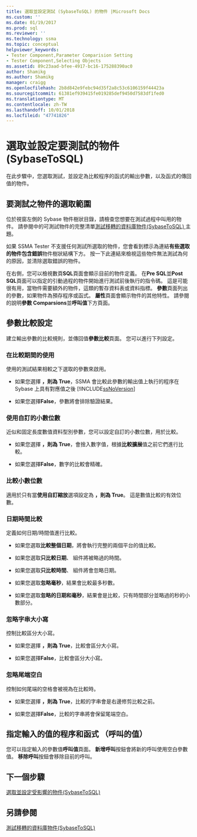 ```yaml
---
title: 選取並設定測試 (SybaseToSQL) 的物件 |Microsoft Docs
ms.custom: ''
ms.date: 01/19/2017
ms.prod: sql
ms.reviewer: ''
ms.technology: ssma
ms.topic: conceptual
helpviewer_keywords:
- Tester Component,Parameter Comparision Setting
- Tester Component,Selecting Objects
ms.assetid: 89c23aad-bfee-4917-bc16-175288390ac0
author: Shamikg
ms.author: Shamikg
manager: craigg
ms.openlocfilehash: 2b8d842e9febc94d35f2a8c53c6106159f44423a
ms.sourcegitcommit: 61381ef939415fe019285def9450d7583df1fed0
ms.translationtype: MT
ms.contentlocale: zh-TW
ms.lasthandoff: 10/01/2018
ms.locfileid: "47741826"
---
```

# <a name="selecting-and-configuring-objects-to-test-sybasetosql"></a>選取並設定要測試的物件 (SybaseToSQL)
在此步驟中，您選取測試，並設定為比較程序的函式的輸出參數，以及函式的傳回值的物件。  
  
## <a name="selection-of-objects-to-test"></a>要測試之物件的選取範圍  
位於視窗左側的 Sybase 物件樹狀目錄，請檢查您想要在測試過程中叫用的物件。 請參閱中的可測試物件的完整清單[測試移轉的資料庫物件&#40;SybaseToSQL&#41; ](../../ssma/sybase/testing-migrated-database-objects-sybasetosql.md)主題。  
  
如果 SSMA Tester 不支援任何測試所選取的物件，您會看到標示為連結**有些選取的物件包含錯誤**物件樹狀結構下方。 按一下此連結來檢視這些物件無法測試為何的原因，並清除選取錯誤的物件。  
  
在右側，您可以檢視數頁**SQL**頁面會顯示目前的物件定義。 在**Pre SQL**並**Post SQL**頁面可以指定的引動過程的物件開始進行測試前後執行的指令碼。 這是可能很有用，當物件需要額外的物件，這類的暫存資料表或資料指標。 **參數**頁面列出的參數，如果物件為預存程序或函式。 **屬性**頁面會顯示物件的其他特性。 請參閱的說明**參數 Comparsions**並**呼叫值**下方頁面。  
  
## <a name="parameter-comparison-settings"></a>參數比較設定  
建立輸出參數的比較規則，並傳回值**參數比較**頁面。 您可以進行下列設定。  
  
### <a name="use-during-comparisons"></a>在比較期間的使用  
使用的測試結果相較之下選取的參數來啟用。  
  
-   如果您選擇 **，則為 True**，SSMA 會比較此參數的輸出值上執行的程序在 Sybase 上具有對應值之後 [!INCLUDE[ssNoVersion](../../includes/ssnoversion-md.md)]  
  
-   如果您選擇**False**，參數將會排除驗證結果。  
  
### <a name="use-custom-scale"></a>使用自訂的小數位數  
近似和固定長度數值資料型別參數，您可以設定自訂的小數位數，用於比較。  
  
-   如果您選擇 **，則為 True**，會捨入數字值，根據**比較擴展**值之前它們進行比較。  
  
-   如果您選擇**False**，數字的比較會精確。  
  
### <a name="comparing-scale"></a>比較小數位數  
適用於只有當**使用自訂縮放**選項設定為 **，則為 True**。 這是數值比較的有效位數。  
  
### <a name="date-time-comparing"></a>日期時間比較  
定義如何日期/時間值進行比較。  
  
-   如果您選取**比較整個日期**，將會執行完整的兩個平台的值比較。  
  
-   如果您選取**只比較日期**、 組件將被略過的時間。  
  
-   如果您選取**只比較時間**、 組件將會忽略日期。  
  
-   如果您選取**忽略毫秒**，結果會比較最多秒數。  
  
-   如果您選取**忽略的日期和毫秒**，結果會是比較，只有時間部分並略過的秒的小數部分。  
  
### <a name="ignore-strings-case"></a>忽略字串大小寫  
控制比較區分大小寫。  
  
-   如果您選擇 **，則為 True**，比較會區分大小寫。  
  
-   如果您選擇**False**，比較會區分大小寫。  
  
### <a name="ignore-trailing-spaces"></a>忽略尾端空白  
控制如何尾端的空格會被視為在比較時。  
  
-   如果您選擇 **，則為 True**，比較的字串會是右邊修剪比較之前。  
  
-   如果您選擇**False**，比較的字串將會保留尾端空白。  
  
## <a name="specify-input-values-for-procedures-and-functions-call-values"></a>指定輸入的值的程序和函式 （呼叫的值）  
您可以指定輸入的參數值**呼叫值**頁面。 **新增呼叫**按鈕會將新的呼叫使用空白參數值。 **移除呼叫**按鈕會移除目前的呼叫。  
  
## <a name="next-step"></a>下一個步驟  
[選取並設定受影響的物件&#40;SybaseToSQL&#41;](../../ssma/sybase/selecting-and-configuring-affected-objects-sybasetosql.md)  
  
## <a name="see-also"></a>另請參閱  
[測試移轉的資料庫物件&#40;SybaseToSQL&#41;](../../ssma/sybase/testing-migrated-database-objects-sybasetosql.md)  
  
